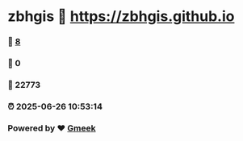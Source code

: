 # zbhgis :link: https://zbhgis.github.io 
### :page_facing_up: [8](https://zbhgis.github.io/tag.html) 
### :speech_balloon: 0 
### :hibiscus: 22773 
### :alarm_clock: 2025-06-26 10:53:14 
### Powered by :heart: [Gmeek](https://github.com/Meekdai/Gmeek)
